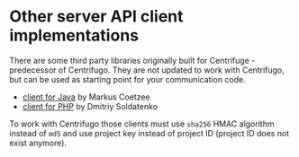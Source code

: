 # Other server API client implementations

There are some third party libraries originally built for Centrifuge - predecessor of Centrifugo.
They are not updated to work with Centrifugo, but can be used as starting point for
your communication code.

* [client for Java](https://github.com/mcoetzee/centrifuge-publisher) by Markus Coetzee
* [client for PHP](https://github.com/sl4mmer/phpcent) by Dmitriy Soldatenko

To work with Centrifugo those clients must use `sha256` HMAC algorithm instead of `md5` and
use project key instead of project ID (project ID does not exist anymore).
